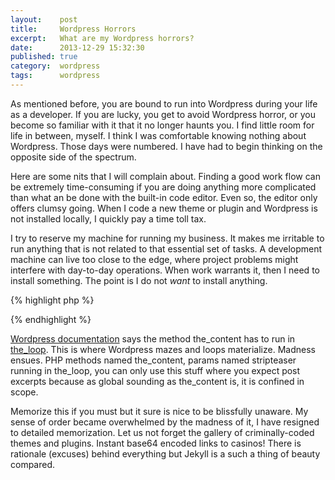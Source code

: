 ```yaml
---
layout:    post
title:     Wordpress Horrors
excerpt:   What are my Wordpress horrors?
date:      2013-12-29 15:32:30
published: true
category:  wordpress
tags:      wordpress
---
```


As mentioned before, you are bound to run into Wordpress during your life as a developer. If you are lucky, you get to avoid Wordpress horror, or you become so familiar with it that it no longer haunts you. I find little room for life in between, myself. I think I was comfortable knowing nothing about Wordpress. Those days were numbered. I have had to begin thinking on the opposite side of the spectrum.

Here are some nits that I will complain about. Finding a good work flow can be extremely time-consuming if you are doing anything more complicated than what an be done with the built-in code editor. Even so, the editor only offers clumsy going. When I code a new theme or plugin and Wordpress is not installed locally, I quickly pay a time toll tax.

I try to reserve my machine for running my business. It makes me irritable to run anything that is not related to that essential set of tasks. A development machine can live too close to the edge, where project problems might interfere with day-to-day operations. When work warrants it, then I need to install something. The point is I do not *want* to install anything.

{% highlight php %}
<?php the_content( $more_link_text, $stripteaser ); ?>
{% endhighlight %}

[Wordpress documentation][codex] says the method the_content has to run in [the_loop][the_loop]. This is where Wordpress mazes and loops materialize. Madness ensues. PHP methods named the_content, params named stripteaser running in the_loop, you can only use this stuff where you expect post excerpts because as global sounding as the_content is, it is confined in scope.

Memorize this if you must but it sure is nice to be blissfully unaware. My sense of order became overwhelmed by the madness of it, I have resigned to detailed memorization. Let us not forget the gallery of criminally-coded themes and plugins. Instant base64 encoded links to casinos! There is rationale (excuses) behind everything but Jekyll is a such a thing of beauty compared.

[codex]: http://codex.wordpress.org/the_content
[the_loop]: http://codex.wordpress.org/The_Loop
